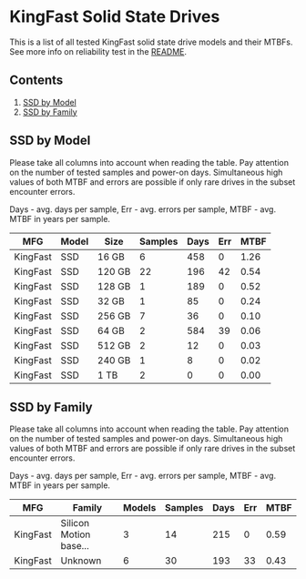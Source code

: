 KingFast Solid State Drives
===========================

This is a list of all tested KingFast solid state drive models and their MTBFs. See
more info on reliability test in the [README](https://github.com/bsdhw/SMART).

Contents
--------

1. [ SSD by Model  ](#ssd-by-model)
2. [ SSD by Family ](#ssd-by-family)

SSD by Model
------------

Please take all columns into account when reading the table. Pay attention on the
number of tested samples and power-on days. Simultaneous high values of both MTBF
and errors are possible if only rare drives in the subset encounter errors.

Days - avg. days per sample,
Err  - avg. errors per sample,
MTBF - avg. MTBF in years per sample.

| MFG       | Model              | Size   | Samples | Days  | Err   | MTBF |
|-----------|--------------------|--------|---------|-------|-------|------|
| KingFast  | SSD                | 16 GB  | 6       | 458   | 0     | 1.26   |
| KingFast  | SSD                | 120 GB | 22      | 196   | 42    | 0.54   |
| KingFast  | SSD                | 128 GB | 1       | 189   | 0     | 0.52   |
| KingFast  | SSD                | 32 GB  | 1       | 85    | 0     | 0.24   |
| KingFast  | SSD                | 256 GB | 7       | 36    | 0     | 0.10   |
| KingFast  | SSD                | 64 GB  | 2       | 584   | 39    | 0.06   |
| KingFast  | SSD                | 512 GB | 2       | 12    | 0     | 0.03   |
| KingFast  | SSD                | 240 GB | 1       | 8     | 0     | 0.02   |
| KingFast  | SSD                | 1 TB   | 2       | 0     | 0     | 0.00   |

SSD by Family
-------------

Please take all columns into account when reading the table. Pay attention on the
number of tested samples and power-on days. Simultaneous high values of both MTBF
and errors are possible if only rare drives in the subset encounter errors.

Days - avg. days per sample,
Err  - avg. errors per sample,
MTBF - avg. MTBF in years per sample.

| MFG       | Family                 | Models | Samples | Days  | Err   | MTBF |
|-----------|------------------------|--------|---------|-------|-------|------|
| KingFast  | Silicon Motion base... | 3      | 14      | 215   | 0     | 0.59   |
| KingFast  | Unknown                | 6      | 30      | 193   | 33    | 0.43   |
